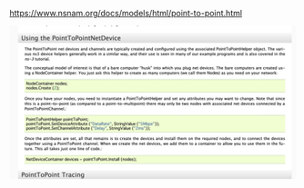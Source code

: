 





https://www.nsnam.org/docs/models/html/point-to-point.html


<img src="images/img01.jpg" width="800">

